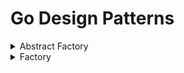 # Go Design Patterns
<details><summary> Abstract Factory </summary>
The abstract factory pattern provides a way to encapsulate a group of individual factories that have a common theme without specifying their concrete classes. </br>
<h4> Abstract Factory - Restaurant example </h4>
The Abstract Factory restaurant can create only two types of meals, Italian and American. Each meal consists of a dish and drink. </br>
When a client orders a meal from a certain cuisine type, he should get a drink and a dish, both from the same cuisine type he chooses.
</br></br>
<a href="https://github.com/SofiaVit/GoDesignPatterns/tree/master/abstractfactory">
Link to example code</a></br>
<a href="https://github.com/SofiaVit/GoDesignPatterns/blob/master/uml/GoAbstractFactoryUML.png">
Link to example UML</a></br>
</details>

<details><summary> Factory </summary>
The factory pattern uses factory methods to deal with the problem of creating objects without having to specify the exact class of the object that will be created.</br>
<h4> Factory - Delivery Service example </h4>
The delivery service needs to choose a deleviry vehicle and schedule it based on the distance from the client.
If the distance is less than 3.5 k"m it will use bicycle, between 3.5 k"m and 25 k"m it will use car and wont deliver to distance more than 25 k"m.
</br></br>
<a href="https://github.com/SofiaVit/GoDesignPatterns/tree/master/factory">
Link to example code</a></br>
<a href="">
Link to example UML</a></br>
</details>
